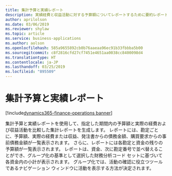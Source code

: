 ```yaml
---
title: 集計予算と実績レポート
description: 実績経費と収益活動に対する予算額についてレポートするために要約レポートを生成します。
author: aprilolson
ms.date: 03/06/2019
ms.reviewer: shylaw
ms.topic: article
ms.service: business-applications
ms.author: aolson
ms.openlocfilehash: 585a9655892cb0b76aaeaa96ec91b33fbbba5b00
ms.sourcegitcommit: c8f2816cfd27cf7451e4651aa0038cc8400098d4
ms.translationtype: HT
ms.contentlocale: ja-JP
ms.lasthandoff: 03/25/2019
ms.locfileid: "895509"
---
```

# <a name="summary-budget-vs-actual-report"></a>集計予算と実績レポート
[!include[dynamics365-finance-operations banner](../includes/dynamics365-finance-operations.md)]


集計予算と実績レポートを使用して、指定した期間内の予算額と実際の経費および収益活動を比較した集計レポートを生成します。 レポートには、勘定ごとに、予算額、実際の経費または収益、発注書からの債務金額、購買要求からの事前債務金額が一覧表示されます。 さらに、レポートには各勘定と資金の残りの予算額が一覧表示されます。 レポートは、資金、次に勘定番号で並べ替えることができ、グループ化の基準として選択した財務分析コード セットに基づいて各資金内の小計が表示されます。 グループ化では、活動の確認に役立つツールであるナビゲーション ウィンドウに活動を表示する方法が決定されます。
